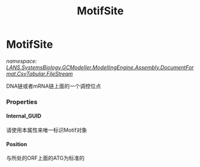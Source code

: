 ﻿---
title: MotifSite
---

# MotifSite
_namespace: [LANS.SystemsBiology.GCModeller.ModellingEngine.Assembly.DocumentFormat.CsvTabular.FileStream](N-LANS.SystemsBiology.GCModeller.ModellingEngine.Assembly.DocumentFormat.CsvTabular.FileStream.html)_

DNA链或者mRNA链上面的一个调控位点



### Properties

#### Internal_GUID
请使用本属性来唯一标识Motif对象
#### Position
与所处的ORF上面的ATG为标准的

